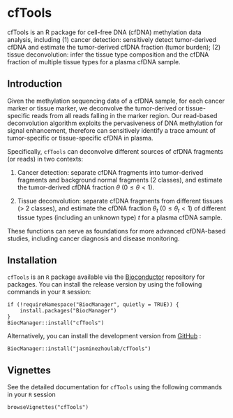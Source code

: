 # cfTools

cfTools is an R package for cell-free DNA (cfDNA) methylation data analysis, including (1) cancer detection: sensitively detect tumor-derived cfDNA and estimate the tumor-derived cfDNA fraction (tumor burden); (2) tissue deconvolution: infer the tissue type composition and the cfDNA fraction of multiple tissue types for a plasma cfDNA sample.

## Introduction

Given the methylation sequencing data of a cfDNA sample, for each cancer marker or tissue marker, we deconvolve the tumor-derived or tissue-specific reads from all reads falling in the marker region. Our read-based deconvolution algorithm exploits the pervasiveness of DNA methylation for signal enhancement, therefore can sensitively identify a trace amount of tumor-specific or tissue-specific cfDNA in plasma. 

Specifically, `cfTools` can deconvolve different sources of cfDNA fragments (or reads) in two contexts:

1. Cancer detection: separate cfDNA fragments into tumor-derived fragments and background normal fragments (2 classes), and estimate the tumor-derived cfDNA fraction $\theta$ ($0\leq \theta < 1$).

2. Tissue deconvolution: separate cfDNA fragments from different tissues (> 2 classes), and estimate the cfDNA fraction $\theta_t$ ($0\leq \theta_t < 1$) of different tissue types (including an unknown type) $t$ for a plasma cfDNA sample.

These functions can serve as foundations for more advanced cfDNA-based studies, including cancer diagnosis and disease monitoring.

## Installation

`cfTools` is an `R` package available via the [Bioconductor](http://bioconductor.org) repository for packages. You can install the release version by using the following commands in your `R` session:

```
if (!requireNamespace("BiocManager", quietly = TRUE)) {
    install.packages("BiocManager")
}
BiocManager::install("cfTools")
```

Alternatively, you can install the development version from [GitHub](https://github.com/) :

```
BiocManager::install("jasminezhoulab/cfTools")
```

## Vignettes

See the detailed documentation for `cfTools` using the following commands in your `R` session
```
browseVignettes("cfTools")
```
